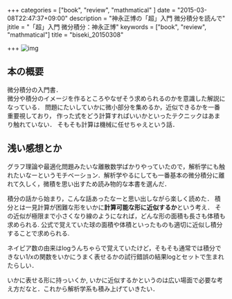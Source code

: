 +++
categories = ["book", "review", "mathmatical" ]
date = "2015-03-08T22:47:37+09:00"
description = "神永正博の「超」入門 微分積分を読んで"
jtitle = "「超」入門 微分積分：神永正博"
keywords = ["book", "review", "mathmatical"]
title = "biseki_20150308"

+++
![img](http://ecx.images-amazon.com/images/I/51OJ7isvhKL.jpg)

## 本の概要
微分積分の入門書．  
微分や積分のイメージを作るところやなぜそう求められるのかを意識した解説になっている．
問題にたいしていかに微小部分を集めるか，近似できるかを一番重要視しており，
作った式をどう計算すればいいかといったテクニックはあまり触れていない．
そもそも計算は機械に任せちゃえという話．

## 浅い感想とか
グラフ理論や最適化問題みたいな離散数学ばかりやっていたので，解析学にも触れたいなーというモチベーション．解析学やるにしても一番基本の微分積分に離れて久しく，微積を思い出すため読み物的な本書を選んだ．

積分の話から始まり，こんな話あったなーと思い出しながら楽しく読めた．
積分とは一見計算が困難な形をいかに**計算可能な形に近似するか**という考え．
その近似が極限まで小さくなり線のようになれば，どんな形の面積も長さも体積も求められる.
公式で覚えていた球の面積や体積といったものも適切に近似し積分することで求められる.

ネイピア数の由来はlogうんちゃらで覚えていたけど，そもそも通常では積分できない1/xの関数をいかにうまく表せるかの試行錯誤の結果logとセットで生まれたらしい．

いかに表せる形に持っいくか, いかに近似するかというのは広い場面で必要な考え方だなと．これから解析学系も積み上げていきたい．
